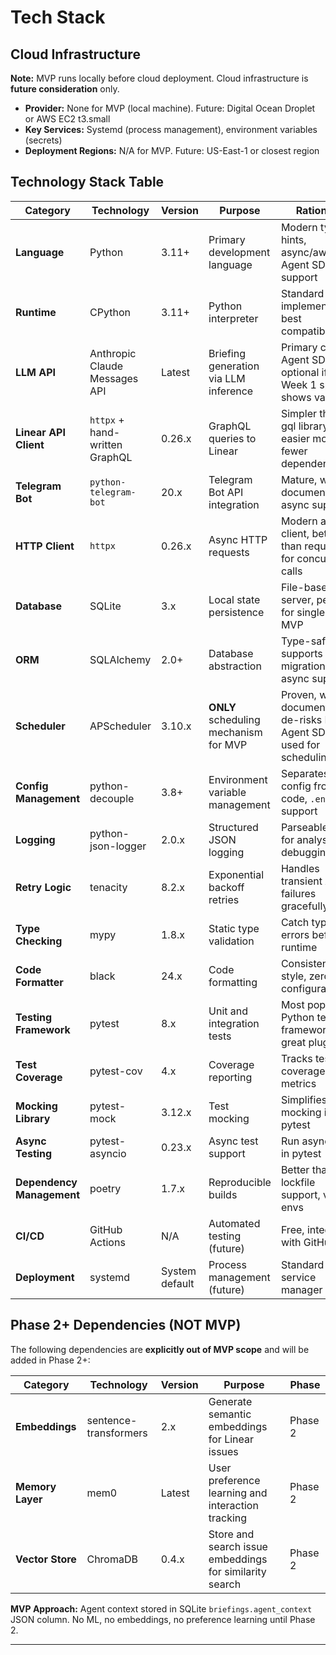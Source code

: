 # Tech Stack

## Cloud Infrastructure

**Note:** MVP runs locally before cloud deployment. Cloud infrastructure is **future consideration** only.

- **Provider:** None for MVP (local machine). Future: Digital Ocean Droplet or AWS EC2 t3.small
- **Key Services:** Systemd (process management), environment variables (secrets)
- **Deployment Regions:** N/A for MVP. Future: US-East-1 or closest region

## Technology Stack Table

| Category | Technology | Version | Purpose | Rationale |
|----------|-----------|---------|---------|-----------|
| **Language** | Python | 3.11+ | Primary development language | Modern type hints, async/await, Agent SDK support |
| **Runtime** | CPython | 3.11+ | Python interpreter | Standard implementation, best compatibility |
| **LLM API** | Anthropic Claude Messages API | Latest | Briefing generation via LLM inference | Primary choice. Agent SDK is optional if Week 1 spike shows value |
| **Linear API Client** | `httpx` + hand-written GraphQL | 0.26.x | GraphQL queries to Linear | Simpler than gql library, easier mocking, fewer dependencies |
| **Telegram Bot** | `python-telegram-bot` | 20.x | Telegram Bot API integration | Mature, well-documented, async support |
| **HTTP Client** | `httpx` | 0.26.x | Async HTTP requests | Modern async client, better than requests for concurrent calls |
| **Database** | SQLite | 3.x | Local state persistence | File-based, no server, perfect for single-user MVP |
| **ORM** | SQLAlchemy | 2.0+ | Database abstraction | Type-safe, supports migrations, async support |
| **Scheduler** | APScheduler | 3.10.x | **ONLY** scheduling mechanism for MVP | Proven, well-documented, de-risks MVP. Agent SDK NOT used for scheduling |
| **Config Management** | python-decouple | 3.8+ | Environment variable management | Separates config from code, `.env` support |
| **Logging** | python-json-logger | 2.0.x | Structured JSON logging | Parseable logs for analysis and debugging |
| **Retry Logic** | tenacity | 8.2.x | Exponential backoff retries | Handles transient API failures gracefully |
| **Type Checking** | mypy | 1.8.x | Static type validation | Catch type errors before runtime |
| **Code Formatter** | black | 24.x | Code formatting | Consistent style, zero configuration |
| **Testing Framework** | pytest | 8.x | Unit and integration tests | Most popular Python test framework, great plugins |
| **Test Coverage** | pytest-cov | 4.x | Coverage reporting | Tracks test coverage metrics |
| **Mocking Library** | pytest-mock | 3.12.x | Test mocking | Simplifies mocking in pytest |
| **Async Testing** | pytest-asyncio | 0.23.x | Async test support | Run async tests in pytest |
| **Dependency Management** | poetry | 1.7.x | Reproducible builds | Better than pip, lockfile support, virtual envs |
| **CI/CD** | GitHub Actions | N/A | Automated testing (future) | Free, integrated with GitHub |
| **Deployment** | systemd | System default | Process management (future) | Standard Linux service manager |


## Phase 2+ Dependencies (NOT MVP)

The following dependencies are **explicitly out of MVP scope** and will be added in Phase 2+:

| Category | Technology | Version | Purpose | Phase |
|----------|-----------|---------|---------|-------|
| **Embeddings** | sentence-transformers | 2.x | Generate semantic embeddings for Linear issues | Phase 2 |
| **Memory Layer** | mem0 | Latest | User preference learning and interaction tracking | Phase 2 |
| **Vector Store** | ChromaDB | 0.4.x | Store and search issue embeddings for similarity search | Phase 2 |

**MVP Approach:** Agent context stored in SQLite `briefings.agent_context` JSON column. No ML, no embeddings, no preference learning until Phase 2.

---
